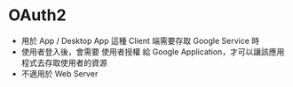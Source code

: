 # OAuth2

- 用於 App / Desktop App 這種 Client 端需要存取 Google Service 時 
- 使用者登入後，會需要 使用者授權 給 Google Application，才可以讓該應用程式去存取使用者的資源
- 不適用於 Web Server


